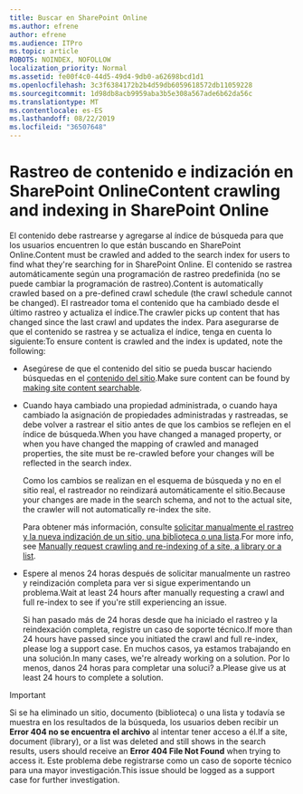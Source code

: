```yaml
---
title: Buscar en SharePoint Online
ms.author: efrene
author: efrene
ms.audience: ITPro
ms.topic: article
ROBOTS: NOINDEX, NOFOLLOW
localization_priority: Normal
ms.assetid: fe00f4c0-44d5-49d4-9db0-a62698bcd1d1
ms.openlocfilehash: 3c3f6384172b2b4d59db6059618572db11059228
ms.sourcegitcommit: 1d98db8acb9959aba3b5e308a567ade6b62da56c
ms.translationtype: MT
ms.contentlocale: es-ES
ms.lasthandoff: 08/22/2019
ms.locfileid: "36507648"
---
```

# <a name="content-crawling-and-indexing-in-sharepoint-online"></a><span data-ttu-id="ae206-102">Rastreo de contenido e indización en SharePoint Online</span><span class="sxs-lookup"><span data-stu-id="ae206-102">Content crawling and indexing in SharePoint Online</span></span>

<span data-ttu-id="ae206-103">El contenido debe rastrearse y agregarse al índice de búsqueda para que los usuarios encuentren lo que están buscando en SharePoint Online.</span><span class="sxs-lookup"><span data-stu-id="ae206-103">Content must be crawled and added to the search index for users to find what they're searching for in SharePoint Online.</span></span> <span data-ttu-id="ae206-104">El contenido se rastrea automáticamente según una programación de rastreo predefinida (no se puede cambiar la programación de rastreo).</span><span class="sxs-lookup"><span data-stu-id="ae206-104">Content is automatically crawled based on a pre-defined crawl schedule (the crawl schedule cannot be changed).</span></span> <span data-ttu-id="ae206-105">El rastreador toma el contenido que ha cambiado desde el último rastreo y actualiza el índice.</span><span class="sxs-lookup"><span data-stu-id="ae206-105">The crawler picks up content that has changed since the last crawl and updates the index.</span></span> <span data-ttu-id="ae206-106">Para asegurarse de que el contenido se rastrea y se actualiza el índice, tenga en cuenta lo siguiente:</span><span class="sxs-lookup"><span data-stu-id="ae206-106">To ensure content is crawled and the index is updated, note the following:</span></span>

- <span data-ttu-id="ae206-107">Asegúrese de que el contenido del sitio se pueda buscar haciendo búsquedas en el [contenido del sitio](https://docs.microsoft.com/sharepoint/make-site-content-searchable).</span><span class="sxs-lookup"><span data-stu-id="ae206-107">Make sure content can be found by [making site content searchable](https://docs.microsoft.com/sharepoint/make-site-content-searchable).</span></span>

- <span data-ttu-id="ae206-108">Cuando haya cambiado una propiedad administrada, o cuando haya cambiado la asignación de propiedades administradas y rastreadas, se debe volver a rastrear el sitio antes de que los cambios se reflejen en el índice de búsqueda.</span><span class="sxs-lookup"><span data-stu-id="ae206-108">When you have changed a managed property, or when you have changed the mapping of crawled and managed properties, the site must be re-crawled before your changes will be reflected in the search index.</span></span> 

    <span data-ttu-id="ae206-109">Como los cambios se realizan en el esquema de búsqueda y no en el sitio real, el rastreador no reindizará automáticamente el sitio.</span><span class="sxs-lookup"><span data-stu-id="ae206-109">Because your changes are made in the search schema, and not to the actual site, the crawler will not automatically re-index the site.</span></span> 

    <span data-ttu-id="ae206-110">Para obtener más información, consulte [solicitar manualmente el rastreo y la nueva indización de un sitio, una biblioteca o una lista](https://docs.microsoft.com/sharepoint/crawl-site-conten).</span><span class="sxs-lookup"><span data-stu-id="ae206-110">For more info, see [Manually request crawling and re-indexing of a site, a library or a list](https://docs.microsoft.com/sharepoint/crawl-site-conten).</span></span>

- <span data-ttu-id="ae206-111">Espere al menos 24 horas después de solicitar manualmente un rastreo y reindización completa para ver si sigue experimentando un problema.</span><span class="sxs-lookup"><span data-stu-id="ae206-111">Wait at least 24 hours after manually requesting a crawl and full re-index to see if you're still experiencing an issue.</span></span> 

    <span data-ttu-id="ae206-112">Si han pasado más de 24 horas desde que ha iniciado el rastreo y la reindexación completa, registre un caso de soporte técnico.</span><span class="sxs-lookup"><span data-stu-id="ae206-112">If more than 24 hours have passed since you initiated the crawl and full re-index, please log a support case.</span></span> <span data-ttu-id="ae206-113">En muchos casos, ya estamos trabajando en una solución.</span><span class="sxs-lookup"><span data-stu-id="ae206-113">In many cases, we're already working on a solution.</span></span> <span data-ttu-id="ae206-114">Por lo menos, danos 24 horas para completar una soluci? a.</span><span class="sxs-lookup"><span data-stu-id="ae206-114">Please give us at least 24 hours to complete a solution.</span></span>

> [!IMPORTANT]
> <span data-ttu-id="ae206-115">Si se ha eliminado un sitio, documento (biblioteca) o una lista y todavía se muestra en los resultados de la búsqueda, los usuarios deben recibir un **Error 404 no se encuentra el archivo** al intentar tener acceso a él.</span><span class="sxs-lookup"><span data-stu-id="ae206-115">If a site, document (library), or a list was deleted and still shows in the search results, users should receive an **Error 404 File Not Found** when trying to access it.</span></span> <span data-ttu-id="ae206-116">Este problema debe registrarse como un caso de soporte técnico para una mayor investigación.</span><span class="sxs-lookup"><span data-stu-id="ae206-116">This issue should be logged as a support case for further investigation.</span></span> 




